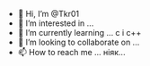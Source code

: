 - 👋 Hi, I’m @Tkr01
- 👀 I’m interested in ...
- 🌱 I’m currently learning ... с і с++ 
- 💞️ I’m looking to collaborate on ...
- 📫 How to reach me ... ніяк...

<!---
Tkr01/Tkr01 is a ✨ special ✨ repository because its `README.md` (this file) appears on your GitHub profile.
You can click the Preview link to take a look at your changes.
--->
